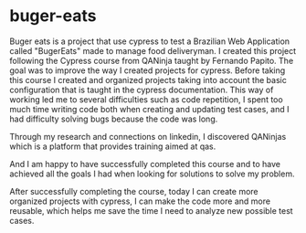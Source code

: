 # buger-eats

Buger eats is a project that use cypress to test a Brazilian Web Application called "BugerEats" made to manage food deliveryman. I created this project following the Cypress course
from QANinja taught by Fernando Papito.
The goal was to improve the way I created projects for cypress. Before taking this course I created and organized projects taking into account the basic configuration that is taught in the cypress documentation. This way of working led me to several difficulties such as code repetition, I spent too much time writing code both when creating and updating test cases, and I had difficulty solving bugs because the code was long.

Through my research and connections on linkedin, I discovered QANinjas which is a platform that provides training aimed at qas.

And I am happy to have successfully completed this course and to have achieved all the goals I had when looking for solutions to solve my problem.

After successfully completing the course, today I can create more organized projects with cypress, I can make the code more and more reusable, which helps me save the time I need to analyze new possible test cases.
